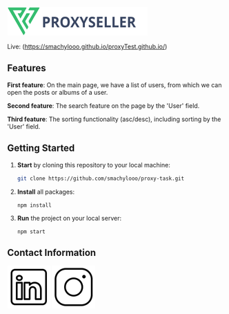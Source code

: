 ![Logo](./README/Proxy.svg)


Live: (https://smachylooo.github.io/proxyTest.github.io/)


## Features

**First feature**: On the main page, we have a list of users, from which we can open the posts or albums of a user.

**Second feature**: The search feature on the page by the 'User' field.

**Third feature**: The sorting functionality (asc/desc), including sorting by the 'User' field.

## Getting Started

1. **Start** by cloning this repository to your local machine:
   ```bash
   git clone https://github.com/smachylooo/proxy-task.git
   ```
2. **Install** all packages:

   ```
   npm install
   ```

3. **Run** the project on your local server:
   ```
   npm start
   ```

## Contact Information

[![Follow me on Linkedin](./README/icons8-linkedin.svg)](https://www.linkedin.com/in/bohdansmachylo/)
[![Follow me on Instagram](./README/icons8-instagram.svg)](https://www.instagram.com/smachylo/)
